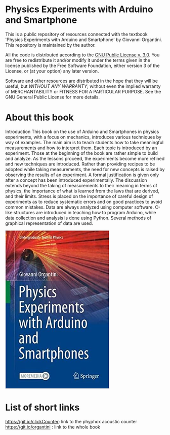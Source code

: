 # Physics Experiments with Arduino and Smartphone
This is a public repository of resources connected with the textbook 'Physics Experiments with Arduino and
Smartphone' by Giovanni Organtini. This repository is maintained by the author.

All the code is distributed according to the [GNU Public License v. 3.0](https://www.gnu.org/licenses/gpl-3.0.en.html). You are free to redistribute it and/or modify it under the terms given in the license
published by the Free Software Foundation, either version 3 of the License, or (at your option) any later
version.

Software and other resources are distributed in the hope that they will be useful, but *WITHOUT ANY WARRANTY*;
without even the implied warranty of MERCHANTABILITY or FITNESS FOR A PARTICULAR PURPOSE.  See the GNU
General Public License for more details.

# About this book
Introduction
This book on the use of Arduino and Smartphones in physics experiments, with a focus on mechanics, introduces various techniques by way of examples. The main aim is to teach students how to take meaningful measurements and how to interpret them. Each topic is introduced by an experiment. Those at the beginning of the book are rather simple to build and analyze. As the lessons proceed, the experiments become more refined and new techniques are introduced. Rather than providing recipes to be adopted while taking measurements, the need for new concepts is raised by observing the results of an experiment. A formal justification is given only after a concept has been introduced experimentally. The discussion extends beyond the taking of measurements to their meaning in terms of physics, the importance of what is learned from the laws that are derived, and their limits. Stress is placed on the importance of careful design of experiments as to reduce systematic errors and on good practices to avoid common mistakes. Data are always analyzed using computer software. C-like structures are introduced in teaching how to program Arduino, while data collection and analysis is done using Python. Several methods of graphical representation of data are used.

![Book cover](https://github.com/organtin/physics/blob/f3a72bd9fa366854f8e5e8d49ed93a84a4839985/Springer/physWArduinoSmartphones/cover.jpg)

# List of short links

https://git.io/clickCounter: link to the phyphox acoustic counter  
https://git.io/organtini   : link to the whole book

<!--
# to make a short link

curl -i https://git.io -F "url=https://github.com/organtin/physics/blob/physics/Springer/physWArduinoSmartphones/cap-08/Click%20counter.phyphox?" -F "code=clickCounter"
-->
